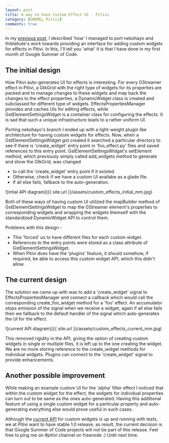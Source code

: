 ```yaml
---
layout: post
title: A way to have Custom Effect UI - Pitivi
category: [GNOME, Pitivi]
comments: true
---
```


In my [previous post](https://suhas2go.github.io/gnome/2017/06/19/Porting-Old-Code/), I described 'how' I managed to port nekohayo and thiblahute's work towards providing an interface for adding custom widgets for effects in Pitivi. In this, I'll tell you 'what' it is that I have done in my first month of Google Summer of Code.

## The initial design

How Pitivi auto-generates UI for effects is interesting. For every GStreamer effect in Pitivi, a GtkGrid with the right type of widgets for its properties are packed and to manage changes to these widgets and map back the changes to the effect properties, a DynamicWidget class is created and subclassed for different type of widgets. EffectsPropertiesManager provides and caches UIs for editing effects, while GstElementSettingsWidget is a container class for configuring the effects. It is sad that such a unique infrastructure leads to a rather uniform UI. 

Porting nekohayo's branch I ended up with a light-weight plugin like architecture for having custom widgets for effects. Now, when a GstElementSettingsWidget got created it searched a particular directory to see if there is 'create_widget' entry point in 'foo_effect.py' files and saved references to this entry point. GstElementSettingsWidget's setElement method, which previously simply called add_widgets method to generate and show the GtkGrid, was changed 

* to call the 'create_widget' entry point if it existed.
* Otherwise, check if we have a custom UI availabe as a glade file.
* If all else fails, fallback to the auto-generation. 

![intial API diagram]({{ site.url }}/assets/custom_effects_initial_mm.jpg)

Both of these ways of having custom UI utilized the mapBuilder method of GstElementSettingsWidget to map the GStreamer element's properties
to corresponding widgets and wrapping the widgets themself with the standardized DynamicWidget API to control them.

Problems with this design - 
* This 'forced' us to have different files for each custom widget. 
* References to the entry points were stored as a class attribute of GstElementSettingsWidget.
* When Pitivi does have the 'plugins' feature, it should somehow, if required, be able to access this custom widget API, which this didn't allow.

## The current design

The solution we came up with was to add a 'create_widget' signal to EffectsPropertiesManager and connect a callback which would call the corresponding create_foo_widget method for a 'foo' effect. An accumulator stops emission of the signal when we receive a widget, again if all else fails then we fallback to the default handler of the signal which auto-generates the UI for the effect.

![current API diagram]({{ site.url }}/assets/custom_effects_current_mm.jpg)

This removed rigidity in the API, giving the option of creating custom widgets in single or multiple files, it is left up to the one creating the widget. We are no more storing reference to the create_widget methods for individual widgets. Plugins can connect to the 'create_widget' signal to provide enhancements.

## Another possible improvement
While making an example custom UI for the 'alpha' filter effect I noticed that within the custom widget for the effect, the widgets for individual properties can turn out to be same as the ones auto-generated. Having this additional feature of using a single custom widget for a particular property and auto-generating everything else would prove useful in such cases.


Although the [current API](https://phabricator.freedesktop.org/D1744) for custom widgets is up and running with tests, we at Pitivi want to have stable 1.0 release, as result, the current decision is that Google Summer of Code projects will not be part of this release.
Feel free to ping me on #pitivi channel on freenode :) Until next time. 
